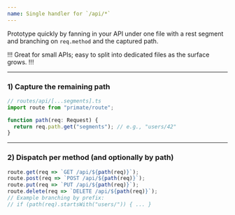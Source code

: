 ```yaml
---
name: Single handler for `/api/*`
---
```


Prototype quickly by fanning in your API under one file with a rest segment and branching
on `req.method` and the captured path.

!!!
Great for small APIs; easy to split into dedicated files as the surface grows.
!!!

---

### 1) Capture the remaining path

```ts
// routes/api/[...segments].ts
import route from "primate/route";

function path(req: Request) {
  return req.path.get("segments"); // e.g., "users/42"
}
```
---

### 2) Dispatch per method (and optionally by path)

```ts
route.get(req => `GET /api/${path(req)}`);
route.post(req => `POST /api/${path(req)}`);
route.put(req => `PUT /api/${path(req)}`);
route.delete(req => `DELETE /api/${path(req)}`);
// Example branching by prefix:
// if (path(req).startsWith("users/")) { ... }
```

